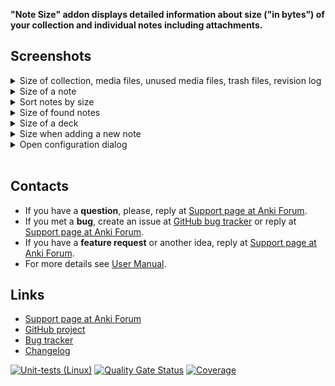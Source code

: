 **"Note Size" addon displays detailed information about size ("in bytes") of your collection
and individual notes including attachments.**

## Screenshots

<details><summary>Size of collection, media files, unused media files, trash files, revision log</summary>

![](https://raw.githubusercontent.com/Aleks-Ya/note-size-anki-addon/main/docs/images/collection-size.png)
</details>

<details><summary>Size of a note</summary>

![](https://raw.githubusercontent.com/Aleks-Ya/note-size-anki-addon/main/docs/images/note-size-in-browser.png)
</details>

<details><summary>Sort notes by size</summary>

![](https://raw.githubusercontent.com/Aleks-Ya/note-size-anki-addon/main/docs/images/sort-notes-by-size.png)
</details>

<details><summary>Size of found notes</summary>

![](https://raw.githubusercontent.com/Aleks-Ya/note-size-anki-addon/main/docs/images/notes-size.png)
</details>

<details> <summary>Size of a deck</summary>

![](https://raw.githubusercontent.com/Aleks-Ya/note-size-anki-addon/main/docs/images/deck-size.png)
</details>

<details><summary>Size when adding a new note</summary>

![](https://raw.githubusercontent.com/Aleks-Ya/note-size-anki-addon/main/docs/images/add-note.png)
</details>

<details><summary>Open configuration dialog</summary>

![](https://raw.githubusercontent.com/Aleks-Ya/note-size-anki-addon/main/docs/images/open-config.png)
</details>
<br/>

## Contacts

- If you have a **question**, please, reply
  at [Support page at Anki Forum](https://forums.ankiweb.net/t/note-size-addon-support/46001).
- If you met a **bug**, create an issue at
  [GitHub bug tracker](https://github.com/Aleks-Ya/note-size-anki-addon/issues)
  or reply at [Support page at Anki Forum](https://forums.ankiweb.net/t/note-size-addon-support/46001).
- If you have a **feature request** or another idea, reply at
  [Support page at Anki Forum](https://forums.ankiweb.net/t/note-size-addon-support/46001).
- For more details see
  [User Manual](https://github.com/Aleks-Ya/note-size-anki-addon/blob/main/docs/user-manual.md).

## Links

- [Support page at Anki Forum](https://forums.ankiweb.net/t/note-size-addon-support/46001)
- [GitHub project](https://github.com/Aleks-Ya/note-size-anki-addon)
- [Bug tracker](https://github.com/Aleks-Ya/note-size-anki-addon/issues)
- [Changelog](https://github.com/Aleks-Ya/note-size-anki-addon/blob/main/CHANGELOG.md)

[![Unit-tests (Linux)](https://github.com/Aleks-Ya/note-size-anki-addon/actions/workflows/unit-tests-linux.yml/badge.svg)](https://github.com/Aleks-Ya/note-size-anki-addon/actions/workflows/unit-tests-linux.yml)
[![Quality Gate Status](https://sonarcloud.io/api/project_badges/measure?project=Aleks-Ya_note-size-anki-addon&metric=alert_status)](https://sonarcloud.io/summary/new_code?id=Aleks-Ya_note-size-anki-addon)
[![Coverage](https://sonarcloud.io/api/project_badges/measure?project=Aleks-Ya_note-size-anki-addon&metric=coverage)](https://sonarcloud.io/summary/new_code?id=Aleks-Ya_note-size-anki-addon)
